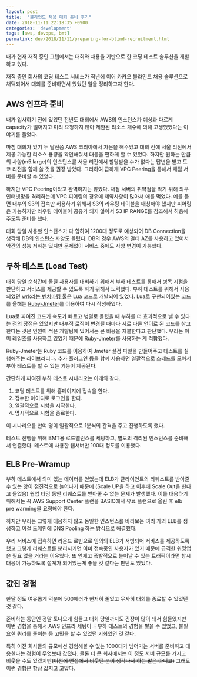 ```yaml
---
layout: post
title:  "블라인드 채용 대회 준비 후기"
date: 2018-11-11 22:18:35 +0900
categories: 'development'
tags: [aws, devops, bmt]
permalink: dev/2018/11/11/preparing-for-blind-recruitment.html
---
```


내가 현재 재직 중인 그렙에서는 대회와 채용을 기반으로 한 코딩 테스트 솔루션을 개발하고 있다.

재직 중인 회사의 코딩 테스트 서비스가 작년에 이어 카카오 블라인드 채용 솔루션으로 채택되어서 대회를 준비하면서 있었던 일을 정리하고자 한다.

## AWS 인프라 준비

내가 입사하기 전에 있었던 전년도 대회에서 AWS의 인스턴스가 예상과 다르게 capacity가 떨어지고 미리 요청하지 않아 제한된 리소스 개수에 의해 고생했었다는 이야기를 들었다.

마침 대회가 있기 두 달전쯤 AWS 코리아에서 자문을 해주었고 대회 전에 서울 리전에서 제공 가능한 리소스 용량을 확인해줘서 대응을 편하게 할 수 있었다. 하지만 원하는 만큼의 사양(m5.large)의 인스턴스를 서울 리전에서 할당받을 수가 없다는 답변을 받고 도쿄 리전을 함께 쓸 것을 권장 받았다. 그리하여 급하게 VPC Peering을 통해서 채점 서버를 준비할 수 있었다. 

하지만 VPC Peering이라고 완벽하지는 않았다. 채점 서버의 취약점을 막기 위해 외부 인터넷망을 격리하는데 VPC 피어링의 경우에 제약사항이 많아서 애를 먹었다. 예를 들면 내부의 S3의 접속만 허용하기 위해서 S3의 라우팅 테이블을 매칭해야 했지만 피어링은 가능하지만 라우팅 테이블이 공유가 되지 않아서 S3 IP RANGE를 참조해서 허용해주도록 준비를 했다.

대회 당일 사용할 인스턴스가 다 합하여 1200대 정도로 예상되어 DB Connection을 생각해 DB의 인스턴스 사양도 올렸다. DB의 경우 AWS의 멀티 AZ를 사용하고 있어서 약간의 성능 저하는 있지만 문제없이 서비스 중에도 사양 변경이 가능했다.

## 부하 테스트 (Load Test)

대회 당일 순식간에 몰릴 사용자를 대비하기 위해서 부하 테스트를 통해서 병목 지점을 판단하고 서비스를 제공할 수 있도록 하기 위해서 노력했다. 부하 테스트를 위해서 사용되었던 [wrk라는 벤치마킹 툴](https://github.com/wg/wrk)은 Lua 코드로 개발되어 있었다. Lua로 구현되어있는 코드를 올해는 [Ruby-Jmeter](https://github.com/flood-io/ruby-jmeter)를 이용하여 다시 작성하였다.

Lua로 짜여진 코드가 속도가 빠르고 병렬로 돌렸을 때 부하를 더 효과적으로 낼 수 있다는 점의 장점은 있었지만 내부적 로직이 변경될 때마다 서로 다른 언어로 된 코드를 참고한다는 것은 인원이 적은 개발팀에 있어서는 큰 비용을 지불한다고 판단했다. 우리는 이미 레일즈를 사용하고 있었기 때문에 Ruby-Jmeter를 사용하는 게 적합했다.

Ruby-Jmeter는 Ruby 코드를 이용하여 Jmeter 설정 파일을 만들어주고 테스트를 실행해주는 라이브러리다. 추가 플러그인 등을 함께 사용하면 일괄적으로 스레드를 모아서 부하 테스트를 할 수 있는 기능이 제공된다.

간단하게 짜여진 부하 테스트 시나리오는 아래와 같다.

1. 코딩 테스트를 위해 홈페이지에 접속을 한다.
2. 접수한 아이디로 로그인을 한다.
3. 일괄적으로 시험을 시작한다. 
4. 명시적으로 시험을 종료한다.

이 시나리오를 만여 명이 일괄적으로 1분씩의 간격을 주고 진행하도록 했다.

테스트 진행을 위해 BMT용 로드밸런스를 세팅하고, 별도의 격리된 인스턴스를 준비해서 연결했다. 테스트에 사용한 웹서버만 100대 정도를 이용했다.

## ELB Pre-Wramup

부하 테스트에서 의미 있는 데이터를 얻었는데 ELB가 클라이언트의 리퀘스트를 받아줄 수 있는 양이 점진적으로 늘어나기 때문에 (Scale UP을 하고 이후에 Scale Out을 한다고 들었음) 웜업 타임 동안 리퀘스트를 받아줄 수 없는 문제가 발생했다. 이를 대응하기 위해서는 꼭 AWS Support Center 플랜을 BASIC에서 유료 플랜으로 올린 후 elb pre warming을 요청해야 한다.

하지만 우리는 그렇게 대응하지 않고 동일한 인스턴스를 바라보는 여러 개의 ELB를 생성하고 이걸 도메인에 DNS Pooling 하는 방식으로 해결했다.

우리 서비스에 접속하면 라운드 로빈으로 임의의 ELB가 서빙되어 서비스를 제공하도록 했고 그렇게 리퀘스트를 분리시키면 이미 접속중인 사용자가 있기 때문에 급격한 워밍업은 필요 없을 거라는 이유였다. 또 언제고 폭발적으로 늘어날 수 있는 트래픽이라면 항시 대응이 가능하도록 설계가 되어있는게 좋을 것 같다는 판단도 있었다.

## 값진 경험

한달 정도 여유롭게 덕분에 500에러가 현저히 줄었고 무사히 대회를 종료할 수 있었던 것 같다.

준비하는 동안엔 정말 토나오게 힘들고 대회 당일까지도 긴장이 많이 돼서 힘들었지만 이번 경험을 통해서 AWS 인프라 세팅이나 부하 테스트의 경험을 쌓을 수 있었고, 불필요한 쿼리를 줄이는 등 고민을 할 수 있었던 기회였던 것 같다. 

특히 이전 회사들의 규모에선 경험해볼 수 없는 1000대가 넘어가는 서버를 준비하고 대응한다는 경험이 무엇보다 값졌다. 물론 더 큰 회사에서는 이 정도 서버 규모를 가지고 비웃을 수도 있겠지만~~(이전에 면접에서 비웃던 분이 생각나서 하는 말은 아니고)~~ 그래도 이런 경험은 항상 값지고 고맙다.
